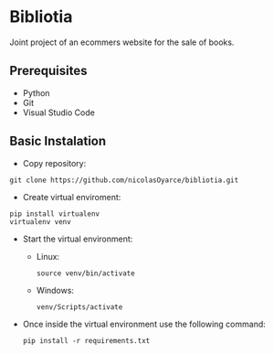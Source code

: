 # Bibliotia
Joint project of an ecommers website for the sale of books. 

## Prerequisites
  - Python
  - Git
  - Visual Studio Code

## Basic Instalation
  - Copy repository:
  ```
  git clone https://github.com/nicolasOyarce/bibliotia.git
  ```
  - Create virtual enviroment:
  ```
  pip install virtualenv
  virtualenv venv
  ```

  - Start the virtual environment:
    
      - Linux:
        ```
        source venv/bin/activate
        ```

      - Windows:
        ```
        venv/Scripts/activate
        ```
        
  - Once inside the virtual environment use the following command:
    ```
    pip install -r requirements.txt
    ```
